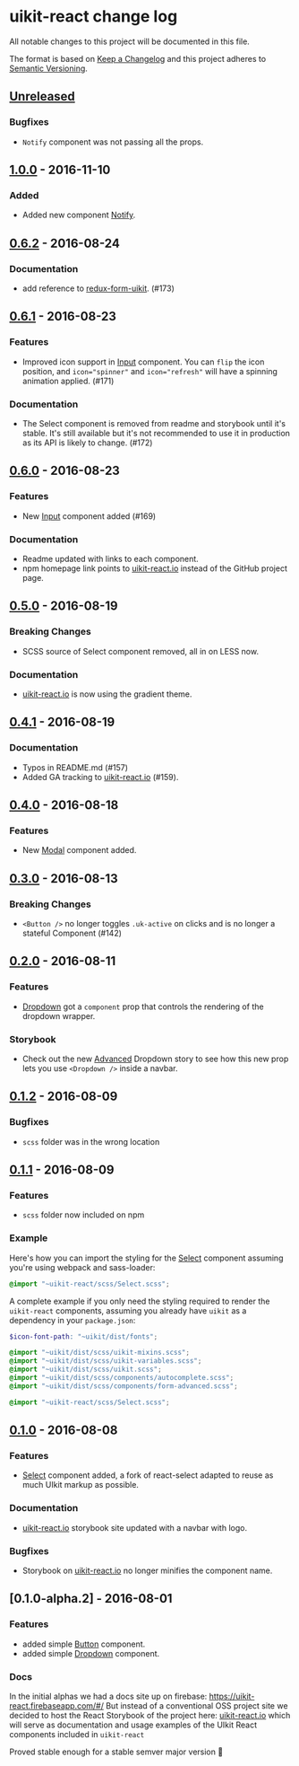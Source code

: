 # uikit-react change log

All notable changes to this project will be documented in this file.

The format is based on [Keep a Changelog](http://keepachangelog.com/)
and this project adheres to [Semantic Versioning](http://semver.org/).

## [Unreleased]
### Bugfixes
* `Notify` component was not passing all the props.

## [1.0.0] - 2016-11-10
### Added
* Added new component [Notify](http://uikit-react.io/?selectedKind=Notify&selectedStory=Basic%20Usage&full=0&down=1&left=1&panelRight=0&downPanel=kadirahq%2Fstorybook-addon-actions%2Factions-panel).

## [0.6.2] - 2016-08-24
### Documentation
* add reference to [redux-form-uikit](https://github.com/stipsan/redux-form-uikit). (#173)

## [0.6.1] - 2016-08-23
### Features
* Improved icon support in [Input](http://uikit-react.io/?selectedKind=Input&selectedStory=Form%20and%20icons&full=0&down=0&left=1&panelRight=0) component. You can `flip` the icon position, and `icon="spinner"` and `icon="refresh"` will have a spinning animation applied. (#171)

### Documentation
* The Select component is removed from readme and storybook until it's stable. It's still available but it's not recommended to use it in production as its API is likely to change. (#172)

## [0.6.0] - 2016-08-23
### Features
* New [Input](http://uikit-react.io/?selectedKind=Input&selectedStory=Basic%20Usage&full=0&down=0&left=1&panelRight=0) component added (#169)

### Documentation
* Readme updated with links to each component.
* npm homepage link points to [uikit-react.io](https://uikit-react.io/) instead of the GitHub project page.

## [0.5.0] - 2016-08-19
### Breaking Changes
* SCSS source of Select component removed, all in on LESS now.

### Documentation
* [uikit-react.io](https://uikit-react.io/) is now using the gradient theme.

## [0.4.1] - 2016-08-19
### Documentation
* Typos in README.md (#157)
* Added GA tracking to [uikit-react.io](https://uikit-react.io/) (#159).

## [0.4.0] - 2016-08-18
### Features
* New [Modal](http://uikit-react.io/?selectedKind=Modal&selectedStory=Basic%20Usage&full=0&down=0&left=1&panelRight=0) component added.

## [0.3.0] - 2016-08-13
### Breaking Changes
* `<Button />` no longer toggles `.uk-active` on clicks and is no longer a stateful Component (#142)

## [0.2.0] - 2016-08-11
### Features
* [Dropdown](https://uikit-react.io/?selectedKind=Dropdown&selectedStory=Basic%20Usage&full=0&down=1&left=1&panelRight=0) got a `component` prop that controls the rendering of the dropdown wrapper.

### Storybook
* Check out the new [Advanced](https://uikit-react.io/?selectedKind=Dropdown&selectedStory=Advanced&full=0&down=1&left=1&panelRight=0) Dropdown story to see how this new prop lets you use `<Dropdown />` inside a navbar.

## [0.1.2] - 2016-08-09
### Bugfixes
* `scss` folder was in the wrong location

## [0.1.1] - 2016-08-09
### Features
* `scss` folder now included on npm

### Example

Here's how you can import the styling for the [Select](http://uikit-react.io/?selectedKind=Select&selectedStory=Basic%20Usage&full=0&down=1&left=1&panelRight=0) component assuming you're using webpack and sass-loader:
```scss
@import "~uikit-react/scss/Select.scss";
```

A complete example if you only need the styling required to render the `uikit-react` components, assuming you already have `uikit` as a dependency in your `package.json`:

```scss
$icon-font-path: "~uikit/dist/fonts";

@import "~uikit/dist/scss/uikit-mixins.scss";
@import "~uikit/dist/scss/uikit-variables.scss";
@import "~uikit/dist/scss/uikit.scss";
@import "~uikit/dist/scss/components/autocomplete.scss";
@import "~uikit/dist/scss/components/form-advanced.scss";

@import "~uikit-react/scss/Select.scss";
```

## [0.1.0] - 2016-08-08
### Features
* [Select](http://uikit-react.io/?selectedKind=Select&selectedStory=Basic%20Usage&full=0&down=0&left=1&panelRight=0) component added, a fork of react-select adapted to reuse as much UIkit markup as possible.

### Documentation
* [uikit-react.io](https://uikit-react.io) storybook site updated with a navbar with logo.

### Bugfixes
* Storybook on [uikit-react.io](https://uikit-react.io) no longer minifies the component name.

## [0.1.0-alpha.2] - 2016-08-01
### Features
* added simple [Button](http://uikit-react.io/?selectedKind=Button&full=0&down=0&left=1&panelRight=0) component.
* added simple [Dropdown](http://uikit-react.io/?selectedKind=Dropdown&selectedStory=Basic%20Usage&full=0&down=0&left=1&panelRight=0) component.

### Docs
In the initial alphas we had a docs site up on firebase: https://uikit-react.firebaseapp.com/#/
But instead of a conventional OSS project site we decided to host the React Storybook of the project here: [uikit-react.io](uikit-react.io) which will serve as documentation and usage examples of the UIkit React components included in `uikit-react`

Proved stable enough for a stable semver major version 💃

[Unreleased]: https://github.com/stipsan/uikit-react/compare/v1.0.0...HEAD
[1.0.0]: https://github.com/stipsan/uikit-react/compare/v0.6.2...v1.0.0
[0.6.2]: https://github.com/stipsan/uikit-react/compare/v0.6.1...v0.6.2
[0.6.1]: https://github.com/stipsan/uikit-react/compare/v0.6.0...v0.6.1
[0.6.0]: https://github.com/stipsan/uikit-react/compare/v0.5.0...v0.6.0
[0.5.0]: https://github.com/stipsan/uikit-react/compare/v0.4.1...v0.5.0
[0.4.1]: https://github.com/stipsan/uikit-react/compare/v0.4.0...v0.4.1
[0.4.0]: https://github.com/stipsan/uikit-react/compare/v0.3.0...v0.4.0
[0.3.0]: https://github.com/stipsan/uikit-react/compare/v0.2.0...v0.3.0
[0.2.0]: https://github.com/stipsan/uikit-react/compare/v0.1.2...v0.2.0
[0.1.2]: https://github.com/stipsan/uikit-react/compare/v0.1.1...v0.1.2
[0.1.1]: https://github.com/stipsan/uikit-react/compare/v0.1.0...v0.1.1
[0.1.0]: https://github.com/stipsan/uikit-react/compare/v0.1.0-alpha.2...v0.1.0
